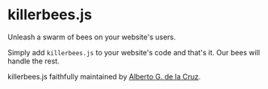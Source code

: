 # killerbees.js

Unleash a swarm of bees on your website's users.

Simply add `killerbees.js` to your website's code and that's it. Our bees will handle the rest.

killerbees.js faithfully maintained by [Alberto G. de la Cruz](https://albertodelacruz.io).
